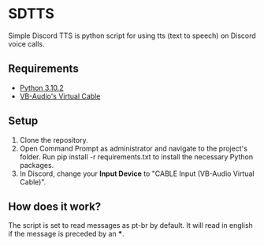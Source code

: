 # SDTTS
 Simple Discord TTS is python script for using tts (text to speech) on Discord voice calls.

 ## Requirements

* [Python 3.10.2](https://www.python.org/)
* [VB-Audio's Virtual Cable](https://vb-audio.com/Cable/)

## Setup

1. Clone the repository.
2. Open Command Prompt as administrator and navigate to the project's folder.
Run pip install -r requirements.txt to install the necessary Python packages.
3. In Discord, change your __Input Device__ to "CABLE Input (VB-Audio Virtual Cable)".


## How does it work?

The script is set to read messages as pt-br by default. It will read in english if the message is preceded by an __*__.